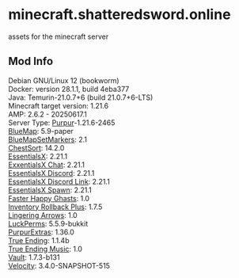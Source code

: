 # minecraft.shatteredsword.online
assets for the minecraft server

## Mod Info  
Debian GNU/Linux 12 (bookworm)  
Docker: version 28.1.1, build 4eba377  
Java: Temurin-21.0.7+6 (build 21.0.7+6-LTS)  
Minecraft target version: 1.21.6  
AMP: 2.6.2 - 20250617.1  
Server Type: [Purpur](https://purpurmc.org/download/purpur)-1.21.6-2465  
[BlueMap](https://github.com/BlueMap-Minecraft/BlueMap/releases): 5.9-paper  
[BlueMapSetMarkers](https://github.com/YDHusky/BlueMapSetMarkers/releases): 2.1  
[ChestSort](https://www.spigotmc.org/resources/chestsort-api.59773/): 14.2.0  
[EssentialsX](https://github.com/EssentialsX/Essentials/releases): 2.21.1  
[ExxentialsX Chat](https://essentialsx.net/downloads.html): 2.21.1  
[EssentialsX Discord](https://essentialsx.net/downloads.html): 2.21.1  
[EssentialsX Discord Link](https://essentialsx.net/downloads.html): 2.21.1  
[EssentialsX Spawn](https://essentialsx.net/downloads.html): 2.21.1  
[Faster Happy Ghasts](https://modrinth.com/datapack/faster-happy-ghasts/versions): 1.0  
[Inventory Rollback Plus](https://modrinth.com/plugin/inventoryrollbackplus/versions): 1.7.5  
[Lingering Arrows](https://modrinth.com/datapack/lingering-arrows/versions): 1.0  
[LuckPerms](https://luckperms.net/download): 5.5.9-bukkit  
[PurpurExtras](https://modrinth.com/plugin/purpurextras/versions): 1.36.0  
[True Ending](https://modrinth.com/datapack/true-ending/versions): 1.1.4b  
[True Ending Music](https://modrinth.com/resourcepack/true-ending-ender-dragon-music/versions): 1.0  
[Vault](https://github.com/MilkBowl/Vault/releases): 1.7.3-b131  
[Velocity](https://papermc.io/downloads/velocity): 3.4.0-SNAPSHOT-515  

